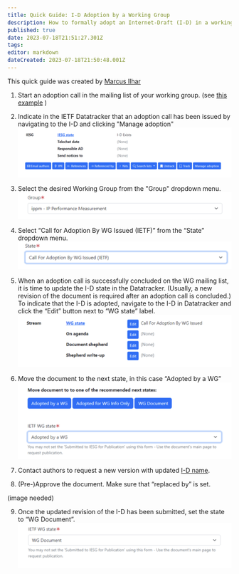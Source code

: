 ```yaml
---
title: Quick Guide: I-D Adoption by a Working Group
description: How to formally adopt an Internet-Draft (I-D) in a working group you chair.
published: true
date: 2023-07-18T21:51:27.301Z
tags: 
editor: markdown
dateCreated: 2023-07-18T21:50:48.001Z
---
```


This quick guide was created by [Marcus Ilhar](https://datatracker.ietf.org/person/marcus.ihlar@ericsson.com)

1. Start an adoption call in the mailing list of your working group. (see [this example](https://mailarchive.ietf.org/arch/msg/spring/bC72m92iVuyGiUUzmPEgD8IoORs/) )

2. Indicate in the IETF Datatracker that an adoption call has been issued by navigating to the I-D and clicking "Manage adoption"
![screenshot_2023-07-18_at_17.35.34.png](/screenshot_2023-07-18_at_17.35.34.png)

3. Select the desired Working Group from the "Group" dropdown menu.
![screenshot_2023-07-18_at_17.41.28.png](/screenshot_2023-07-18_at_17.41.28.png)

4. Select “Call for Adoption By WG Issued (IETF)” from the “State” dropdown menu.
![screenshot_2023-07-18_at_17.37.28.png](/screenshot_2023-07-18_at_17.37.28.png)

5. When an adoption call is successfully concluded on the WG mailing list, it is time to update the I-D state in the Datatracker. (Usually, a new revision of the document is required after an adoption call is concluded.) To indicate that the I-D is adopted, navigate to the I-D in Datatracker and click the “Edit” button next to “WG state” label.
![screenshot_2023-07-18_at_17.41.15.png](/screenshot_2023-07-18_at_17.41.15.png)

6. Move the document to the next state, in this case “Adopted by a WG”
  ![screenshot_2023-07-18_at_17.40.58.png](/screenshot_2023-07-18_at_17.40.58.png)

7. Contact authors to request a new version with updated [I-D name](https://authors.ietf.org/en/naming-your-internet-draft). 

8. (Pre-)Approve the document. Make sure that “replaced by” is set.

(image needed)

9. Once the updated revision of the I-D has been submitted, set the state to “WG Document”.
![screenshot_2023-07-18_at_17.40.44.png](/screenshot_2023-07-18_at_17.40.44.png)








